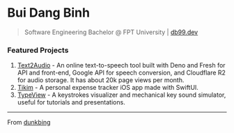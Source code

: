 # Bui Dang Binh

> Software Engineering Bachelor @ FPT University | [db99.dev](https://db99.dev)

### Featured Projects

1. [Text2Audio](https://text2audio.cc) - An online text-to-speech tool built with Deno and Fresh for API and front-end, Google API for speech conversion, and Cloudflare R2 for audio storage. It has about 20k page views per month.
2. [Tikim](https://apps.apple.com/app/tikim/id6727017255) - A personal expense tracker iOS app made with SwiftUI.
3. [TypeView](https://typeview.db99.dev) - A keystrokes visualizer and mechanical key sound simulator, useful for tutorials and presentations.

---
From [dunkbing](https://db99.dev)
